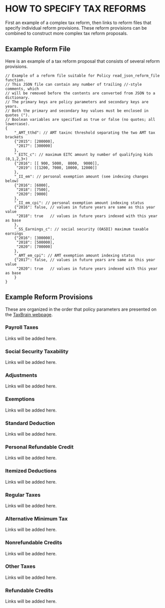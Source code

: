 # HOW TO SPECIFY TAX REFORMS

First an example of a complex tax reform, then links to reform files
that specify individual reform provisions.  These reform provisions
can be combined to construct more complex tax reform proposals.

## Example Reform File

Here is an example of a tax reform proposal that consists of several
reform provisions.

```
// Example of a reform file suitable for Policy read_json_reform_file function.
// This JSON file can contain any number of trailing //-style comments, which
// will be removed before the contents are converted from JSON to a dictionary.
// The primary keys are policy parameters and secondary keys are years.
// Both the primary and secondary key values must be enclosed in quotes (").
// Boolean variables are specified as true or false (no quotes; all lowercase).
{
    "_AMT_tthd": // AMT taxinc threshold separating the two AMT tax brackets
    {"2015": [200000],
     "2017": [300000]
    },
    "_EITC_c": // maximum EITC amount by number of qualifying kids (0,1,2,3+)
    {"2016": [[ 900, 5000,  8000,  9000]],
     "2019": [[1200, 7000, 10000, 12000]]
    },
    "_II_em": // personal exemption amount (see indexing changes below)
    {"2016": [6000],
     "2018": [7500],
     "2020": [9000]
    },
    "_II_em_cpi": // personal exemption amount indexing status
    {"2016": false, // values in future years are same as this year value
     "2018": true   // values in future years indexed with this year as base
    },
    "_SS_Earnings_c": // social security (OASDI) maximum taxable earnings
    {"2016": [300000],
     "2018": [500000],
     "2020": [700000]
    },
    "_AMT_em_cpi": // AMT exemption amount indexing status
    {"2017": false, // values in future years are same as this year value
     "2020": true   // values in future years indexed with this year as base
    }
}
```

## Example Reform Provisions

These are organized in the order that policy parameters are presented
on the [TaxBrain webpage](http://www.ospc.org/taxbrain/).

### Payroll Taxes

Links will be added here.

### Social Security Taxability

Links will be added here.

### Adjustments

Links will be added here.

### Exemptions

Links will be added here.

### Standard Deduction

Links will be added here.

### Personal Refundable Credit

Links will be added here.

### Itemized Deductions

Links will be added here.

### Regular Taxes

Links will be added here.

### Alternative Minimum Tax

Links will be added here.

### Nonrefundable Credits

Links will be added here.

### Other Taxes

Links will be added here.

### Refundable Credits

Links will be added here.
